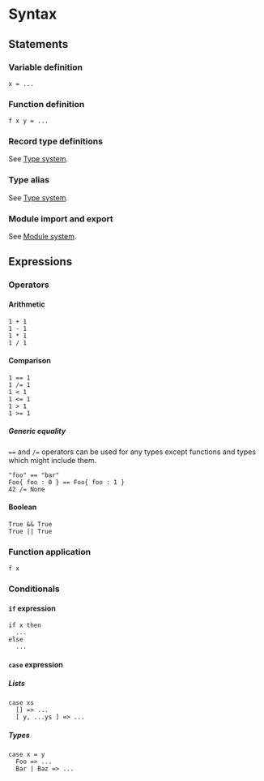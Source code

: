 # Syntax

## Statements

### Variable definition

```
x = ...
```

### Function definition

```
f x y = ...
```

### Record type definitions

See [Type system](type_system.md#records).

### Type alias

See [Type system](type_system.md#type-alias).

### Module import and export

See [Module system](module_system.md).

## Expressions

### Operators

#### Arithmetic

```
1 + 1
1 - 1
1 * 1
1 / 1
```

#### Comparison

```
1 == 1
1 /= 1
1 < 1
1 <= 1
1 > 1
1 >= 1
```

##### Generic equality

`==` and `/=` operators can be used for any types except functions and types which might include them.

```
"foo" == "bar"
Foo{ foo : 0 } == Foo{ foo : 1 }
42 /= None
```

#### Boolean

```
True && True
True || True
```

### Function application

```
f x
```

### Conditionals

#### `if` expression

```
if x then
  ...
else
  ...
```

#### `case` expression

##### Lists

```
case xs
  [] => ...
  [ y, ...ys ] => ...
```

##### Types

```
case x = y
  Foo => ...
  Bar | Baz => ...
```
